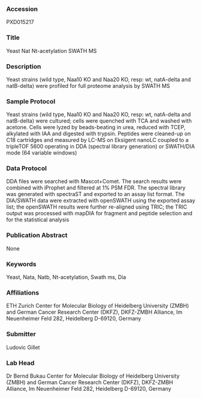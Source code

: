 ### Accession
PXD015217

### Title
Yeast Nat Nt-acetylation SWATH MS

### Description
Yeast strains (wild type, Naa10 KO and Naa20 KO, resp: wt, natA-delta and natB-delta) were profiled for full proteome analysis by SWATH MS

### Sample Protocol
Yeast strains (wild type, Naa10 KO and Naa20 KO, resp: wt, natA-delta and natB-delta) were cultured; cells were quenched with TCA and washed with acetone. Cells were lyzed by beads-beating in urea, reduced with TCEP, alkylated with IAA and digested with trypsin. Peptides were cleaned-up on C18 cartridges and measured by LC-MS on Eksigent nanoLC coupled to a tripleTOF 5600 operating in DDA (spectral library generation) or SWATH/DIA mode (64 variable windows)

### Data Protocol
DDA files were searched with Mascot+Comet. The search results were combined with iProphet and filtered at 1% PSM FDR. The spectral library was generated with spectraST and exported to an assay list format. The DIA/SWATH data were extracted with openSWATH using the exported assay list; the openSWATH results were further re-aligned using TRIC; the TRIC output was processed with mapDIA for fragment and peptide selection and for the statistical analysis

### Publication Abstract
None

### Keywords
Yeast, Nata, Natb, Nt-acetylation, Swath ms, Dia

### Affiliations
ETH Zurich
Center for Molecular Biology of Heidelberg University (ZMBH) and German Cancer Research Center (DKFZ), DKFZ-ZMBH Alliance, Im Neuenheimer Feld 282, Heidelberg D-69120, Germany

### Submitter
Ludovic Gillet

### Lab Head
Dr Bernd Bukau
Center for Molecular Biology of Heidelberg University (ZMBH) and German Cancer Research Center (DKFZ), DKFZ-ZMBH Alliance, Im Neuenheimer Feld 282, Heidelberg D-69120, Germany



